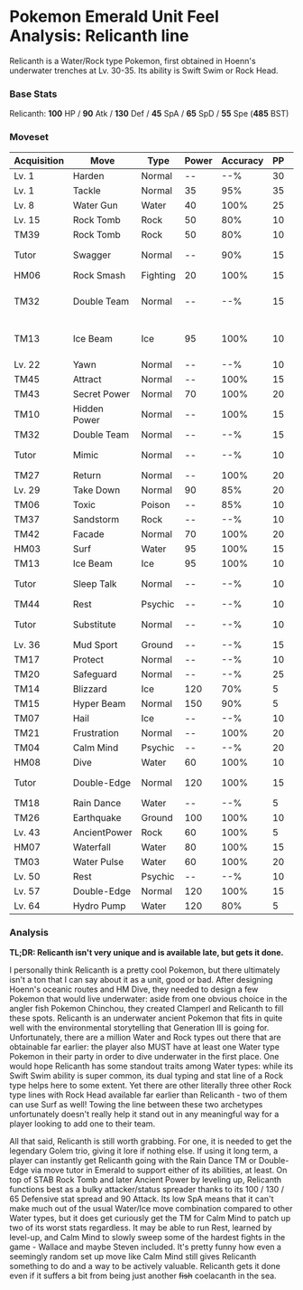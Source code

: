 # Pokemon Emerald Unit Feel Analysis: Relicanth line

Relicanth is a Water/Rock type Pokemon, first obtained in Hoenn's underwater trenches at Lv. 30-35. Its ability is Swift Swim or Rock Head.

### Base Stats

Relicanth: **100** HP / **90** Atk / **130** Def / **45** SpA / **65** SpD / **55** Spe (**485** BST)

### Moveset

| Acquisition | Move         | Type     | Power | Accuracy | PP | Notes              |
|-------------|--------------|----------|-------|----------|----|--------------------|
| Lv. 1       | Harden       | Normal   | --    | --%      | 30 |                    |
| Lv. 1       | Tackle       | Normal   | 35    | 95%      | 35 |                    |
| Lv. 8       | Water Gun    | Water    | 40    | 100%     | 25 |                    |
| Lv. 15      | Rock Tomb    | Rock     | 50    | 80%      | 10 |                    |
| TM39        | Rock Tomb    | Rock     | 50    | 80%      | 10 |                    |
| Tutor       | Swagger      | Normal   | --    | 90%      | 15 | Emerald only       |
| HM06        | Rock Smash   | Fighting | 20    | 100%     | 15 |                    |
| TM32        | Double Team  | Normal   | --    | --%      | 15 | Buy at Game Corner |
| TM13        | Ice Beam     | Ice      | 95    | 100%     | 10 | Buy at Game Corner |
| Lv. 22      | Yawn         | Normal   | --    | --%      | 10 |                    |
| TM45        | Attract      | Normal   | --    | 100%     | 15 |                    |
| TM43        | Secret Power | Normal   | 70    | 100%     | 20 |                    |
| TM10        | Hidden Power | Normal   | --    | 100%     | 15 |                    |
| TM32        | Double Team  | Normal   | --    | --%      | 15 |                    |
| Tutor       | Mimic        | Normal   | --    | --%      | 10 | Emerald only       |
| TM27        | Return       | Normal   | --    | 100%     | 20 |                    |
| Lv. 29      | Take Down    | Normal   | 90    | 85%      | 20 |                    |
| TM06        | Toxic        | Poison   | --    | 85%      | 10 |                    |
| TM37        | Sandstorm    | Rock     | --    | --%      | 10 |                    |
| TM42        | Facade       | Normal   | 70    | 100%     | 20 |                    |
| HM03        | Surf         | Water    | 95    | 100%     | 15 |                    |
| TM13        | Ice Beam     | Ice      | 95    | 100%     | 10 |                    |
| Tutor       | Sleep Talk   | Normal   | --    | --%      | 10 | Emerald only       |
| TM44        | Rest         | Psychic  | --    | --%      | 10 |                    |
| Tutor       | Substitute   | Normal   | --    | --%      | 10 | Emerald only       |
| Lv. 36      | Mud Sport    | Ground   | --    | --%      | 15 |                    |
| TM17        | Protect      | Normal   | --    | --%      | 10 |                    |
| TM20        | Safeguard    | Normal   | --    | --%      | 25 |                    |
| TM14        | Blizzard     | Ice      | 120   | 70%      | 5  |                    |
| TM15        | Hyper Beam   | Normal   | 150   | 90%      | 5  |                    |
| TM07        | Hail         | Ice      | --    | --%      | 10 |                    |
| TM21        | Frustration  | Normal   | --    | 100%     | 20 |                    |
| TM04        | Calm Mind    | Psychic  | --    | --%      | 20 |                    |
| HM08        | Dive         | Water    | 60    | 100%     | 10 |                    |
| Tutor       | Double-Edge  | Normal   | 120   | 100%     | 15 | Emerald only       |
| TM18        | Rain Dance   | Water    | --    | --%      | 5  |                    |
| TM26        | Earthquake   | Ground   | 100   | 100%     | 10 |                    |
| Lv. 43      | AncientPower | Rock     | 60    | 100%     | 5  |                    |
| HM07        | Waterfall    | Water    | 80    | 100%     | 15 |                    |
| TM03        | Water Pulse  | Water    | 60    | 100%     | 20 |                    |
| Lv. 50      | Rest         | Psychic  | --    | --%      | 10 |                    |
| Lv. 57      | Double-Edge  | Normal   | 120   | 100%     | 15 |                    |
| Lv. 64      | Hydro Pump   | Water    | 120   | 80%      | 5  |                    |

### Analysis

**TL;DR: Relicanth isn't very unique and is available late, but gets it done.**

I personally think Relicanth is a pretty cool Pokemon, but there ultimately isn't a ton that I can say about it as a unit, good or bad. After designing Hoenn's oceanic routes and HM Dive, they needed to design a few Pokemon that would live underwater: aside from one obvious choice in the angler fish Pokemon Chinchou, they created Clamperl and Relicanth to fill these spots. Relicanth is an underwater ancient Pokemon that fits in quite well with the environmental storytelling that Generation III is going for. Unfortunately, there are a million Water and Rock types out there that are obtainable far earlier: the player also MUST have at least one Water type Pokemon in their party in order to dive underwater in the first place. One would hope Relicanth has some standout traits among Water types: while its Swift Swim ability is super common, its dual typing and stat line of a Rock type helps here to some extent. Yet there are other literally three other Rock type lines with Rock Head available far earlier than Relicanth - two of them can use Surf as well! Towing the line between these two archetypes unfortunately doesn't really help it stand out in any meaningful way for a player looking to add one to their team.

All that said, Relicanth is still worth grabbing. For one, it is needed to get the legendary Golem trio, giving it lore if nothing else. If using it long term, a player can instantly get Relicanth going with the Rain Dance TM or Double-Edge via move tutor in Emerald to support either of its abilities, at least. On top of STAB Rock Tomb and later Ancient Power by leveling up, Relicanth functions best as a bulky attacker/status spreader thanks to its 100 / 130 / 65 Defensive stat spread and 90 Attack. Its low SpA means that it can't make much out of the usual Water/Ice move combination compared to other Water types, but it does get curiously get the TM for Calm Mind to patch up two of its worst stats regardless. It may be able to run Rest, learned by level-up, and Calm Mind to slowly sweep some of the hardest fights in the game - Wallace and maybe Steven included. It's pretty funny how even a seemingly random set up move like Calm Mind still gives Relicanth something to do and a way to be actively valuable. Relicanth gets it done even if it suffers a bit from being just another ~~fish~~ coelacanth in the sea.